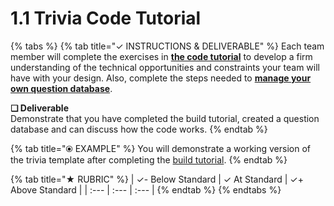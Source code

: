 # 1.1 Trivia Code Tutorial



{% tabs %}
{% tab title="✓  INSTRUCTIONS & DELIVERABLE" %}
Each team member will complete the exercises in [**the code tutorial**](https://docs.idew.org/code-trivia/code-template/template-build-tutorial) to develop a firm understanding of the technical opportunities and constraints your team will have with your design. Also, complete the steps needed to [**manage your own question database**](https://docs.idew.org/code-trivia/code-template/managing-the-question-db).

**❏ Deliverable**  
Demonstrate that you have completed the build tutorial, created a question database and can discuss how the code works.
{% endtab %}

{% tab title="⦿ EXAMPLE" %}
You will demonstrate a working version of the trivia template after completing the [build tutorial](https://docs.idew.org/code-trivia/code-template/template-build-tutorial).
{% endtab %}

{% tab title="★  RUBRIC" %}
| ✓-  Below Standard | ✓  At Standard | ✓+  Above Standard |
| :--- | :--- | :--- |
{% endtab %}
{% endtabs %}

